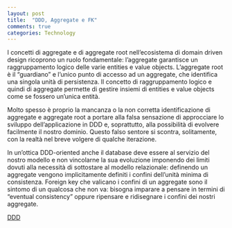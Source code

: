 ```yaml
---
layout: post
title:  "DDD, Aggregate e FK"
comments: true
categories: Technology
---
```



I concetti di aggregate e di aggregate root nell&#8217;ecosistema di domain driven design ricoprono un ruolo fondamentale: l&#8217;aggregate garantisce un raggruppamento logico delle varie entities e value objects. L&#8217;aggregate root è il &#8220;guardiano&#8221; e l&#8217;unico punto di accesso ad un aggregate, che identifica una singola unità di persistenza.
Il concetto di raggruppamento logico e quindi di aggregate permette di gestire insiemi di entities e value objects come se fossero un&#8217;unica entità.

Molto spesso è proprio la mancanza o la non corretta identificazione di aggregate e aggregate root a portare alla falsa sensazione di approcciare lo sviluppo dell&#8217;applicazione in DDD e, soprattutto, alla possibilità di evolvere facilmente il nostro dominio. Questo falso sentore si scontra, solitamente, con la realtà nel breve volgere di qualche iterazione.

In un&#8217;ottica DDD-oriented anche il database deve essere al servizio del nostro modello e non vincolarne la sua evoluzione imponendo dei limiti dovuti alla necessità di sottostare al modello relazionale: definendo un aggregate vengono implicitamente definiti i confini dell&#8217;unità minima di consistenza. Foreign key che valicano i confini di un aggregate sono il sintomo di un qualcosa che non va: bisogna imparare a pensare in termini di &#8220;eventual consistency&#8221; oppure ripensare e ridisegnare i confini dei nostri aggregate.

[DDD](http://technorati.com/tag/DDD)

